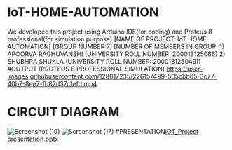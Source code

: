 # IoT-HOME-AUTOMATION
We developed this project using Arduino IDE(for coding) and Proteus 8 professional(for simulation purpose)
[NAME OF PROJECT: IoT HOME AUTOMATION]
[GROUP NUMBER:7]
[NUMBER OF MEMBERS IN GROUP: 1) APOORVA RAGHUVANSHI (UNIVERSITY ROLL NUMBER: 200013125066)
                            2) SHUBHRA SHUKLA (UNIVERSITY ROLL NUMBER: 200013125049)]
#OUTPUT (PROTEUS 8 PROFESSIONAL SIMULATION)
https://user-images.githubusercontent.com/128017235/226157499-505cbb65-3c77-40b7-8ee7-fb82d37c1efd.mp4
# CIRCUIT DIAGRAM
 ![Screenshot (19)](https://user-images.githubusercontent.com/128017235/225602643-4b536f27-dc65-44a9-bad9-9bdc84f41385.png)
![Screenshot (17)](https://user-images.githubusercontent.com/128017235/225602682-837de724-efd3-471f-a933-09a6f90492ff.png)
#PRESENTATION[IOT_Project presentation.pptx](https://github.com/ApoorvaRaghuvanshi/IoT-HOME-AUTOMATION/files/11010359/IOT_Project.presentation.pptx)
